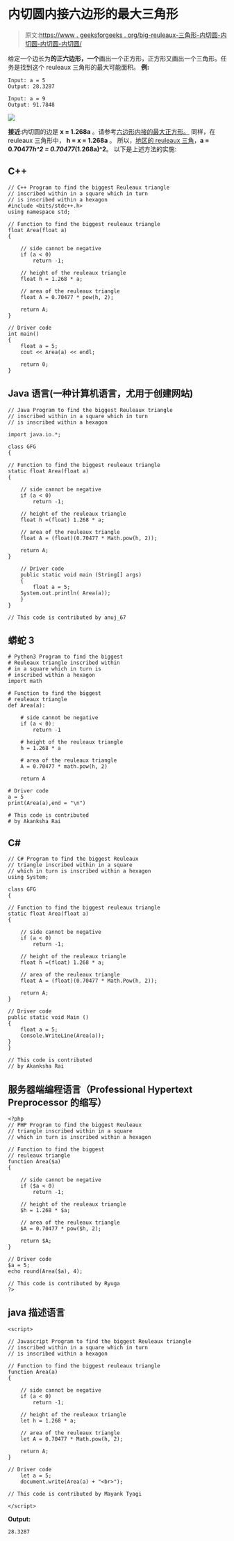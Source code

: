 # 内切圆内接六边形的最大三角形

> 原文:[https://www . geeksforgeeks . org/big-reuleaux-三角形-内切圆-内切圆-内切圆-内切圆/](https://www.geeksforgeeks.org/biggest-reuleaux-triangle-inscribed-within-a-square-which-is-inscribed-within-a-hexagon/)

给定一个边长为**的正六边形，一个**画出一个正方形，正方形又画出一个三角形。任务是找到这个 reuleaux 三角形的最大可能面积。
**例:**

```
Input: a = 5
Output: 28.3287

Input: a = 9
Output: 91.7848
```

![](img/d30aaff21ddc447248e4f1a85634a584.png)

**接近**:内切圆的边是 **x = 1.268a** 。请参考[六边形内接的最大正方形。](https://www.geeksforgeeks.org/largest-square-that-can-be-inscribed-within-a-hexagon/)
同样，在 reuleaux 三角形中， **h = x = 1.268a** 。
所以，[地区的 reuleaux 三角](https://www.geeksforgeeks.org/area-of-reuleaux-triangle/)，**a = 0.70477*h^2 = 0.70477*(1.268a)^2**。
以下是上述方法的实施:

## C++

```
// C++ Program to find the biggest Reuleaux triangle
// inscribed within in a square which in turn
// is inscribed within a hexagon
#include <bits/stdc++.h>
using namespace std;

// Function to find the biggest reuleaux triangle
float Area(float a)
{

    // side cannot be negative
    if (a < 0)
        return -1;

    // height of the reuleaux triangle
    float h = 1.268 * a;

    // area of the reuleaux triangle
    float A = 0.70477 * pow(h, 2);

    return A;
}

// Driver code
int main()
{
    float a = 5;
    cout << Area(a) << endl;

    return 0;
}
```

## Java 语言(一种计算机语言，尤用于创建网站)

```
// Java Program to find the biggest Reuleaux triangle
// inscribed within in a square which in turn
// is inscribed within a hexagon

import java.io.*;

class GFG
{

// Function to find the biggest reuleaux triangle
static float Area(float a)
{

    // side cannot be negative
    if (a < 0)
        return -1;

    // height of the reuleaux triangle
    float h =(float) 1.268 * a;

    // area of the reuleaux triangle
    float A = (float)(0.70477 * Math.pow(h, 2));

    return A;
}

    // Driver code
    public static void main (String[] args)
    {
        float a = 5;
    System.out.println( Area(a));
    }
}

// This code is contributed by anuj_67
```

## 蟒蛇 3

```
# Python3 Program to find the biggest
# Reuleaux triangle inscribed within
# in a square which in turn is
# inscribed within a hexagon
import math

# Function to find the biggest
# reuleaux triangle
def Area(a):

    # side cannot be negative
    if (a < 0):
        return -1

    # height of the reuleaux triangle
    h = 1.268 * a

    # area of the reuleaux triangle
    A = 0.70477 * math.pow(h, 2)

    return A

# Driver code
a = 5
print(Area(a),end = "\n")

# This code is contributed
# by Akanksha Rai
```

## C#

```
// C# Program to find the biggest Reuleaux
// triangle inscribed within in a square
// which in turn is inscribed within a hexagon
using System;

class GFG
{

// Function to find the biggest reuleaux triangle
static float Area(float a)
{

    // side cannot be negative
    if (a < 0)
        return -1;

    // height of the reuleaux triangle
    float h =(float) 1.268 * a;

    // area of the reuleaux triangle
    float A = (float)(0.70477 * Math.Pow(h, 2));

    return A;
}

// Driver code
public static void Main ()
{
    float a = 5;
    Console.WriteLine(Area(a));
}
}

// This code is contributed
// by Akanksha Rai
```

## 服务器端编程语言（Professional Hypertext Preprocessor 的缩写）

```
<?php
// PHP Program to find the biggest Reuleaux
// triangle inscribed within in a square
// which in turn is inscribed within a hexagon

// Function to find the biggest
// reuleaux triangle
function Area($a)
{

    // side cannot be negative
    if ($a < 0)
        return -1;

    // height of the reuleaux triangle
    $h = 1.268 * $a;

    // area of the reuleaux triangle
    $A = 0.70477 * pow($h, 2);

    return $A;
}

// Driver code
$a = 5;
echo round(Area($a), 4);

// This code is contributed by Ryuga
?>
```

## java 描述语言

```
<script>

// Javascript Program to find the biggest Reuleaux triangle
// inscribed within in a square which in turn
// is inscribed within a hexagon

// Function to find the biggest reuleaux triangle
function Area(a)
{

    // side cannot be negative
    if (a < 0)
        return -1;

    // height of the reuleaux triangle
    let h = 1.268 * a;

    // area of the reuleaux triangle
    let A = 0.70477 * Math.pow(h, 2);

    return A;
}

// Driver code
    let a = 5;
    document.write(Area(a) + "<br>");

// This code is contributed by Mayank Tyagi

</script>
```

**Output:** 

```
28.3287
```